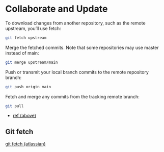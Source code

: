 # Collaborate and Update

To download changes from another repository, such as the remote upstream, you’ll use fetch:

```sh
git fetch upstream
```

Merge the fetched commits. Note that some repositories may use master instead of main:

```sh
git merge upstream/main
```

Push or transmit your local branch commits to the remote repository branch:

```sh
git push origin main
```

Fetch and merge any commits from the tracking remote branch:


```sh
git pull
```

- [ref (above)](https://www.digitalocean.com/community/cheatsheets/how-to-use-git-a-reference-guide)


## Git fetch


[git fetch (atlassian)](https://www.atlassian.com/git/tutorials/syncing/git-fetch)




